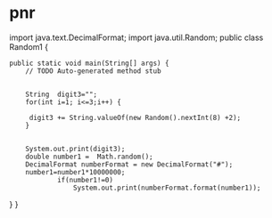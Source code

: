 # pnr
import java.text.DecimalFormat;
import java.util.Random;
public class Random1 {

	public static void main(String[] args) {
		// TODO Auto-generated method stub


		String  digit3="";
		for(int i=1; i<=3;i++) {
			
		 digit3 += String.valueOf(new Random().nextInt(8) +2);
		}
		
		
		System.out.print(digit3);
		double number1 =  Math.random();
		DecimalFormat numberFormat = new DecimalFormat("#");
		number1=number1*10000000;
				if(number1!=0)
					System.out.print(numberFormat.format(number1));
			 

		
}
}
